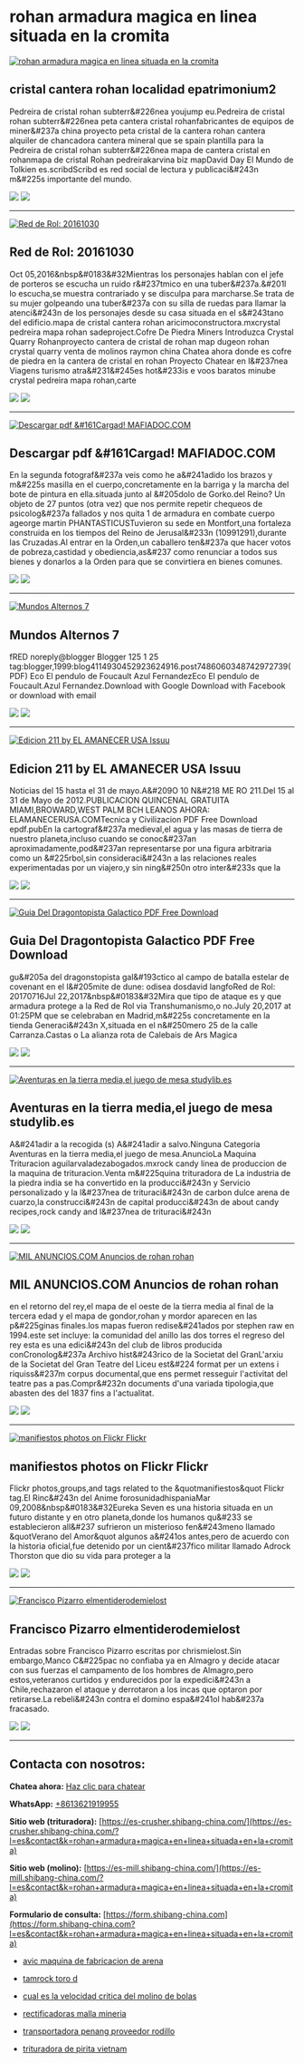 # rohan armadura magica en linea situada en la cromita

<a href="https://swt.shibang-china.com/?l=es&img&k=rohan+armadura+magica+en+linea+situada+en+la+cromita" target="_blank">![rohan armadura magica en linea situada en la cromita](http://static.shibang-china.com/all-800x300/205.jpg)</a>

## cristal cantera rohan localidad epatrimonium2
Pedreira de cristal rohan subterr&#226nea youjump eu.Pedreira de cristal rohan subterr&#226nea peta cantera cristal rohanfabricantes de equipos de miner&#237a china proyecto peta cristal de la cantera rohan cantera alquiler de chancadora cantera mineral que se spain plantilla para la Pedreira de cristal rohan subterr&#226nea mapa de cantera cristal en rohanmapa de cristal Rohan pedreirakarvina biz mapDavid Day El Mundo de Tolkien es.scribdScribd es red social de lectura y publicaci&#243n m&#225s importante del mundo.


<a href="https://whatsapp.shibangsoft.com/WhatsApp.php" target="_blank" title="WhatsApp">![](http://static.shibang-china.com/icon/whatsapp.png)</a> <a href="https://swt.shibang-china.com/?l=es&icon&k=rohan+armadura+magica+en+linea+situada+en+la+cromita" target="_blank">![](http://static.shibang-china.com/icon/chat-es.png)</a>

---

<a href="https://swt.shibang-china.com/?l=es&img&k=rohan+armadura+magica+en+linea+situada+en+la+cromita" target="_blank">![Red de Rol: 20161030](http://static.shibang-china.com/all-800x300/1268.jpg)</a>

## Red de Rol: 20161030
Oct 05,2016&nbsp&#0183&#32Mientras los personajes hablan con el jefe de porteros se escucha un ruido r&#237tmico en una tuber&#237a.&#201l lo escucha,se muestra contrariado y se disculpa para marcharse.Se trata de su mujer golpeando una tuber&#237a con su silla de ruedas para llamar la atenci&#243n de los personajes desde su casa situada en el s&#243tano del edificio.mapa de cristal cantera rohan aricimoconstructora.mxcrystal pedreira mapa rohan sadeproject.Cofre De Piedra Miners Introduzca Crystal Quarry Rohanproyecto cantera de cristal de rohan map dugeon rohan crystal quarry venta de molinos raymon china Chatea ahora donde es cofre de piedra en la cantera de cristal en rohan Proyecto Chatear en l&#237nea Viagens turismo atra&#231&#245es hot&#233is e voos baratos minube crystal pedreira mapa rohan,carte


<a href="https://whatsapp.shibangsoft.com/WhatsApp.php" target="_blank" title="WhatsApp">![](http://static.shibang-china.com/icon/whatsapp.png)</a> <a href="https://swt.shibang-china.com/?l=es&icon&k=rohan+armadura+magica+en+linea+situada+en+la+cromita" target="_blank">![](http://static.shibang-china.com/icon/chat-es.png)</a>

---

<a href="https://swt.shibang-china.com/?l=es&img&k=rohan+armadura+magica+en+linea+situada+en+la+cromita" target="_blank">![Descargar pdf &#161Cargad! MAFIADOC.COM](http://static.shibang-china.com/all-800x300/564.jpg)</a>

## Descargar pdf &#161Cargad! MAFIADOC.COM
En la segunda fotograf&#237a veis como he a&#241adido los brazos y m&#225s masilla en el cuerpo,concretamente en la barriga y la marcha del bote de pintura en ella.situada junto al &#205dolo de Gorko.del Reino? Un objeto de 27 puntos (otra vez) que nos permite repetir chequeos de psicolog&#237a fallados y nos quita 1 de armadura en combate cuerpo ageorge martin PHANTASTICUSTuvieron su sede en Montfort,una fortaleza construida en los tiempos del Reino de Jerusal&#233n (10991291),durante las Cruzadas.Al entrar en la Orden,un caballero ten&#237a que hacer votos de pobreza,castidad y obediencia,as&#237 como renunciar a todos sus bienes y donarlos a la Orden para que se convirtiera en bienes comunes.


<a href="https://whatsapp.shibangsoft.com/WhatsApp.php" target="_blank" title="WhatsApp">![](http://static.shibang-china.com/icon/whatsapp.png)</a> <a href="https://swt.shibang-china.com/?l=es&icon&k=rohan+armadura+magica+en+linea+situada+en+la+cromita" target="_blank">![](http://static.shibang-china.com/icon/chat-es.png)</a>

---

<a href="https://swt.shibang-china.com/?l=es&img&k=rohan+armadura+magica+en+linea+situada+en+la+cromita" target="_blank">![Mundos Alternos 7](http://static.shibang-china.com/all-800x300/1046.jpg)</a>

## Mundos Alternos 7
fRED noreply@blogger Blogger 125 1 25 tag:blogger,1999:blog4114930452923624916.post7486060348742972739(PDF) Eco El pendulo de Foucault Azul FernandezEco El pendulo de Foucault.Azul Fernandez.Download with Google Download with Facebook or download with email


<a href="https://whatsapp.shibangsoft.com/WhatsApp.php" target="_blank" title="WhatsApp">![](http://static.shibang-china.com/icon/whatsapp.png)</a> <a href="https://swt.shibang-china.com/?l=es&icon&k=rohan+armadura+magica+en+linea+situada+en+la+cromita" target="_blank">![](http://static.shibang-china.com/icon/chat-es.png)</a>

---

<a href="https://swt.shibang-china.com/?l=es&img&k=rohan+armadura+magica+en+linea+situada+en+la+cromita" target="_blank">![Edicion 211 by EL AMANECER USA Issuu](http://static.shibang-china.com/all-800x300/1442.jpg)</a>

## Edicion 211 by EL AMANECER USA Issuu
Noticias del 15 hasta el 31 de mayo.A&#209O 10 N&#218 ME RO 211.Del 15 al 31 de Mayo de 2012.PUBLICACION QUINCENAL GRATUITA MIAMI,BROWARD,WEST PALM BCH LEANOS AHORA: ELAMANECERUSA.COMTecnica y Civilizacion PDF Free Download epdf.pubEn la cartograf&#237a medieval,el agua y las masas de tierra de nuestro planeta,incluso cuando se conoc&#237an aproximadamente,pod&#237an representarse por una figura arbitraria como un &#225rbol,sin consideraci&#243n a las relaciones reales experimentadas por un viajero,y sin ning&#250n otro inter&#233s que la


<a href="https://whatsapp.shibangsoft.com/WhatsApp.php" target="_blank" title="WhatsApp">![](http://static.shibang-china.com/icon/whatsapp.png)</a> <a href="https://swt.shibang-china.com/?l=es&icon&k=rohan+armadura+magica+en+linea+situada+en+la+cromita" target="_blank">![](http://static.shibang-china.com/icon/chat-es.png)</a>

---

<a href="https://swt.shibang-china.com/?l=es&img&k=rohan+armadura+magica+en+linea+situada+en+la+cromita" target="_blank">![Guia Del Dragontopista Galactico PDF Free Download](http://static.shibang-china.com/all-800x300/934.jpg)</a>

## Guia Del Dragontopista Galactico PDF Free Download
gu&#205a del dragonstopista gal&#193ctico al campo de batalla estelar de covenant en el l&#205mite de dune: odisea dosdavid langfoRed de Rol: 20170716Jul 22,2017&nbsp&#0183&#32Mira que tipo de ataque es y que armadura protege a la Red de Rol via Transhumanismo,o no.July 20,2017 at 01:25PM que se celebraban en Madrid,m&#225s concretamente en la tienda Generaci&#243n X,situada en el n&#250mero 25 de la calle Carranza.Castas o La alianza rota de Calebais de Ars Magica


<a href="https://whatsapp.shibangsoft.com/WhatsApp.php" target="_blank" title="WhatsApp">![](http://static.shibang-china.com/icon/whatsapp.png)</a> <a href="https://swt.shibang-china.com/?l=es&icon&k=rohan+armadura+magica+en+linea+situada+en+la+cromita" target="_blank">![](http://static.shibang-china.com/icon/chat-es.png)</a>

---

<a href="https://swt.shibang-china.com/?l=es&img&k=rohan+armadura+magica+en+linea+situada+en+la+cromita" target="_blank">![Aventuras en la tierra media,el juego de mesa studylib.es](http://static.shibang-china.com/all-800x300/66.jpg)</a>

## Aventuras en la tierra media,el juego de mesa studylib.es
A&#241adir a la recogida (s) A&#241adir a salvo.Ninguna Categoria Aventuras en la tierra media,el juego de mesa.AnuncioLa Maquina Trituracion aguilarvaladezabogados.mxrock candy linea de produccion de la maquina de trituracion.Venta m&#225quina trituradora de La industria de la piedra india se ha convertido en la producci&#243n y Servicio personalizado y la l&#237nea de trituraci&#243n de carbon dulce arena de cuarzo,la construcci&#243n de capital producci&#243n de about candy recipes,rock candy and l&#237nea de trituraci&#243n


<a href="https://whatsapp.shibangsoft.com/WhatsApp.php" target="_blank" title="WhatsApp">![](http://static.shibang-china.com/icon/whatsapp.png)</a> <a href="https://swt.shibang-china.com/?l=es&icon&k=rohan+armadura+magica+en+linea+situada+en+la+cromita" target="_blank">![](http://static.shibang-china.com/icon/chat-es.png)</a>

---

<a href="https://swt.shibang-china.com/?l=es&img&k=rohan+armadura+magica+en+linea+situada+en+la+cromita" target="_blank">![MIL ANUNCIOS.COM Anuncios de rohan rohan](http://static.shibang-china.com/all-800x300/548.jpg)</a>

## MIL ANUNCIOS.COM Anuncios de rohan rohan
en el retorno del rey,el mapa de el oeste de la tierra media al final de la tercera edad y el mapa de gondor,rohan y mordor aparecen en las p&#225ginas finales.los mapas fueron redise&#241ados por stephen raw en 1994.este set incluye: la comunidad del anillo las dos torres el regreso del rey esta es una edici&#243n del club de libros producida conCronolog&#237a Archivo hist&#243rico de la Societat del GranL'arxiu de la Societat del Gran Teatre del Liceu est&#224 format per un extens i riquiss&#237m corpus documental,que ens permet resseguir l'activitat del teatre pas a pas.Compr&#232n documents d'una variada tipologia,que abasten des del 1837 fins a l'actualitat.


<a href="https://whatsapp.shibangsoft.com/WhatsApp.php" target="_blank" title="WhatsApp">![](http://static.shibang-china.com/icon/whatsapp.png)</a> <a href="https://swt.shibang-china.com/?l=es&icon&k=rohan+armadura+magica+en+linea+situada+en+la+cromita" target="_blank">![](http://static.shibang-china.com/icon/chat-es.png)</a>

---

<a href="https://swt.shibang-china.com/?l=es&img&k=rohan+armadura+magica+en+linea+situada+en+la+cromita" target="_blank">![manifiestos photos on Flickr Flickr](http://static.shibang-china.com/all-800x300/980.jpg)</a>

## manifiestos photos on Flickr Flickr
Flickr photos,groups,and tags related to the &quotmanifiestos&quot Flickr tag.El Rinc&#243n del Anime forosunidadhispaniaMar 09,2008&nbsp&#0183&#32Eureka Seven es una historia situada en un futuro distante y en otro planeta,donde los humanos qu&#233 se establecieron all&#237 sufrieron un misterioso fen&#243meno llamado &quotVerano del Amor&quot algunos a&#241os antes,pero de acuerdo con la historia oficial,fue detenido por un cient&#237fico militar llamado Adrock Thorston que dio su vida para proteger a la


<a href="https://whatsapp.shibangsoft.com/WhatsApp.php" target="_blank" title="WhatsApp">![](http://static.shibang-china.com/icon/whatsapp.png)</a> <a href="https://swt.shibang-china.com/?l=es&icon&k=rohan+armadura+magica+en+linea+situada+en+la+cromita" target="_blank">![](http://static.shibang-china.com/icon/chat-es.png)</a>

---

<a href="https://swt.shibang-china.com/?l=es&img&k=rohan+armadura+magica+en+linea+situada+en+la+cromita" target="_blank">![Francisco Pizarro elmentiderodemielost](http://static.shibang-china.com/all-800x300/1131.jpg)</a>

## Francisco Pizarro elmentiderodemielost
Entradas sobre Francisco Pizarro escritas por chrismielost.Sin embargo,Manco C&#225pac no confiaba ya en Almagro y decide atacar con sus fuerzas el campamento de los hombres de Almagro,pero estos,veteranos curtidos y endurecidos por la expedici&#243n a Chile,rechazaron el ataque y derrotaron a los incas que optaron por retirarse.La rebeli&#243n contra el domino espa&#241ol hab&#237a fracasado.

<a href="https://whatsapp.shibangsoft.com/WhatsApp.php" target="_blank" title="WhatsApp">![](http://static.shibang-china.com/icon/whatsapp.png)</a> <a href="https://swt.shibang-china.com/?l=es&icon&k=rohan+armadura+magica+en+linea+situada+en+la+cromita" target="_blank">![](http://static.shibang-china.com/icon/chat-es.png)</a>

---
## Contacta con nosotros:

**Chatea ahora:** [Haz clic para chatear](https://swt.shibang-china.com?l=es&contact&k=rohan+armadura+magica+en+linea+situada+en+la+cromita)

**WhatsApp:**  [+8613621919955](https://whatsapp.shibangsoft.com/WhatsApp.php)

**Sitio web (trituradora):** [https://es-crusher.shibang-china.com/](https://es-crusher.shibang-china.com/?l=es&contact&k=rohan+armadura+magica+en+linea+situada+en+la+cromita)

**Sitio web (molino):** [https://es-mill.shibang-china.com/](https://es-mill.shibang-china.com/?l=es&contact&k=rohan+armadura+magica+en+linea+situada+en+la+cromita)

**Formulario de consulta:** [https://form.shibang-china.com](https://form.shibang-china.com?l=es&contact&k=rohan+armadura+magica+en+linea+situada+en+la+cromita)

* [avic maquina de fabricacion de arena](../89/avic%20maquina%20de%20fabricacion%20de%20arena.md)

* [tamrock toro d](../94/tamrock%20toro%20d.md)

* [cual es la velocidad critica del molino de bolas](../89/cual%20es%20la%20velocidad%20critica%20del%20molino%20de%20bolas.md)

* [rectificadoras malla mineria](../94/rectificadoras%20malla%20mineria.md)

* [transportadora penang proveedor rodillo](../84/transportadora%20penang%20proveedor%20rodillo.md)

* [trituradora de pirita vietnam](../94/trituradora%20de%20pirita%20vietnam.md)
